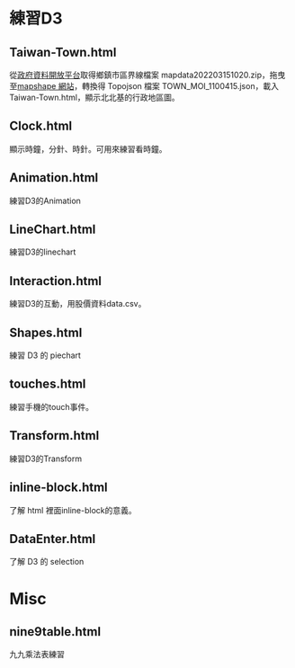 # 練習D3
## Taiwan-Town.html
從[政府資料開放平台](https://data.gov.tw/)取得鄉鎮市區界線檔案 mapdata202203151020.zip，拖曳至[mapshape 網站](https://mapshaper.org/)，轉換得 Topojson 檔案 TOWN_MOI_1100415.json，載入Taiwan-Town.html，顯示北北基的行政地區圖。

## Clock.html
顯示時鐘，分針、時針。可用來練習看時鐘。

## Animation.html
練習D3的Animation

## LineChart.html
練習D3的linechart

## Interaction.html
練習D3的互動，用股價資料data.csv。

## Shapes.html
練習 D3 的 piechart

## touches.html
練習手機的touch事件。

## Transform.html
練習D3的Transform

## inline-block.html
了解 html 裡面inline-block的意義。

## DataEnter.html
了解 D3 的 selection

# Misc
## nine9table.html
九九乘法表練習